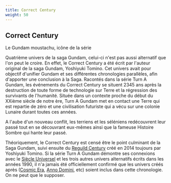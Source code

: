 ```yaml
---
title: Correct Century
weight: 50
---
```


Correct Century
---------------


Le Gundam moustachu, icône de la série


Quatrième univers de la saga Gundam, celui-ci n'est pas aussi alternatif que l'on peut le croire. En effet, le Correct Century a été écrit par l'auteur original de la saga Gundam, Yoshiyuki Tomino. Cet univers avait pour objectif d'unifier Gundam et ses différentes chronologies parallèles, afin d'apporter une conclusion à la Saga. Racontés dans la série Turn A Gundam, les événements du Correct Century se situent 2345 ans après la destruction de toute forme de technologie sur Terre et la régression des survivants de l'humanité. Située dans un contexte proche du début du XXième siècle de notre ère, Turn A Gundam met en contact une Terre qui est repartie de zéro et une civilisation futuriste qui a vécu sur une colonie Lunaire durant toutes ces années. 


A l'aube d'un nouveau conflit, les terriens et les séléniens redécouvrent leur passé tout en se découvrant eux-mêmes ainsi que la fameuse Histoire Sombre qui hante leur passé.


Théoriquement, le Correct Century est censé être le point culminant de la Saga Gundam, suivi ensuite du [Reguild Century](rc/index.html) créé en 2014 toujours par Yoshiyuki Tomino. Si la série Turn A Gundam démontre ses connexions avec le [Siècle Universel](uc/index.html) et les trois autres univers alternatifs écrits dans les années 1990, il n'a jamais été officiellement confirmé que les univers créés après ([Cosmic Era](ce/index.html), [Anno Domini](ad/index.html), etc) soient inclus dans cette chronologie. On ne peut que le supposer.

